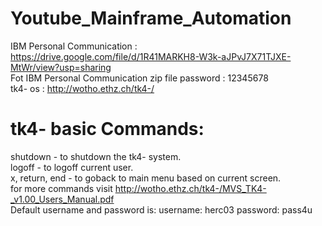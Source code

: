 # Youtube_Mainframe_Automation

IBM Personal Communication : https://drive.google.com/file/d/1R41MARKH8-W3k-aJPvJ7X71TJXE-MtWr/view?usp=sharing
<br>
Fot IBM Personal Communication zip file password : 12345678
<br>
tk4- os : http://wotho.ethz.ch/tk4-/

# tk4- basic Commands:<br>
shutdown - to shutdown the tk4- system.<br>
logoff - to logoff current user.<br>
x, return, end - to goback to main menu based on current screen.<br>
for more commands visit http://wotho.ethz.ch/tk4-/MVS_TK4-_v1.00_Users_Manual.pdf<br>
Default username and password is:
username: herc03
password: pass4u
